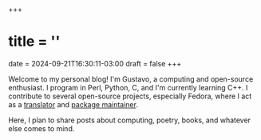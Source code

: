 +++
# title = ''
date = 2024-09-21T16:30:11-03:00
draft = false
+++

Welcome to my personal blog! I'm Gustavo, a computing and open-source enthusiast. I program in Perl, Python, C, and I'm currently learning C++. I contribute to several open-source projects, especially Fedora, where I act as a [translator](https://translate.fedoraproject.org/user/xfgusta/) and [package maintainer](https://src.fedoraproject.org/user/xfgusta/projects).

Here, I plan to share posts about computing, poetry, books, and whatever else comes to mind.
